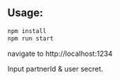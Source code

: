 ## Usage:

```bash
npm install
npm run start
```

navigate to http://localhost:1234

Input partnerId & user secret.
